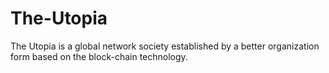 # The-Utopia
The Utopia is a global network society established by a better organization form based on the block-chain technology.
